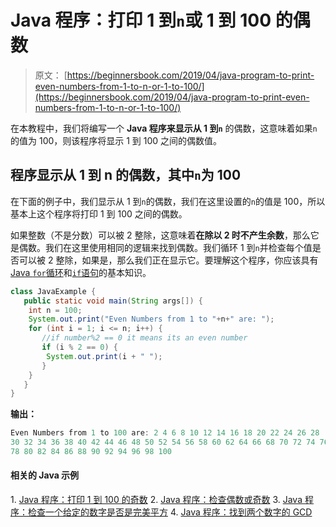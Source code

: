 # Java 程序：打印 1 到`n`或 1 到 100 的偶数

> 原文： [https://beginnersbook.com/2019/04/java-program-to-print-even-numbers-from-1-to-n-or-1-to-100/](https://beginnersbook.com/2019/04/java-program-to-print-even-numbers-from-1-to-n-or-1-to-100/)

在本教程中，我们将编写一个 **Java 程序来显示从 1 到`n`** 的偶数，这意味着如果`n`的值为 100，则该程序将显示 1 到 100 之间的偶数值。

## 程序显示从 1 到 n 的偶数，其中`n`为 100

在下面的例子中，我们显示从 1 到`n`的偶数，我们在这里设置的`n`的值是 100，所以基本上这个程序将打印 1 到 100 之间的偶数。

如果整数（不是分数）可以被 2 整除，这意味着**在除以 2 时不产生余数**，那么它是偶数。我们在这里使用相同的逻辑来找到偶数。我们循环 1 到`n`并检查每个值是否可以被 2 整除，如果是，那么我们正在显示它。要理解这个程序，你应该具有[ Java `for`循环](https://beginnersbook.com/2015/03/for-loop-in-java-with-example/)和[`if`语句](https://beginnersbook.com/2017/08/if-else-statement-in-java/)的基本知识。

```java
class JavaExample {
   public static void main(String args[]) {
	int n = 100;
	System.out.print("Even Numbers from 1 to "+n+" are: ");
	for (int i = 1; i <= n; i++) {
	   //if number%2 == 0 it means its an even number
	   if (i % 2 == 0) {
		System.out.print(i + " ");
	   }
	}
   }
}
```

**输出：**

```java
Even Numbers from 1 to 100 are: 2 4 6 8 10 12 14 16 18 20 22 24 26 28 
30 32 34 36 38 40 42 44 46 48 50 52 54 56 58 60 62 64 66 68 70 72 74 76 
78 80 82 84 86 88 90 92 94 96 98 100
```

#### 相关的 Java 示例

1\. [Java 程序：打印 1 到 100 的奇数](https://beginnersbook.com/2019/04/java-program-to-print-odd-numbers-from-1-to-n-or-1-to-100/)
2\. [Java 程序：检查偶数或奇数](https://beginnersbook.com/2014/02/java-program-to-check-even-or-odd-number/)
3\. [Java 程序：检查一个给定的数字是否是完美平方](https://beginnersbook.com/2019/02/java-program-to-check-if-given-number-is-perfect-square/)
4\. [Java 程序：找到两个数字的 GCD](https://beginnersbook.com/2018/09/java-program-to-find-gcd-of-two-numbers/)